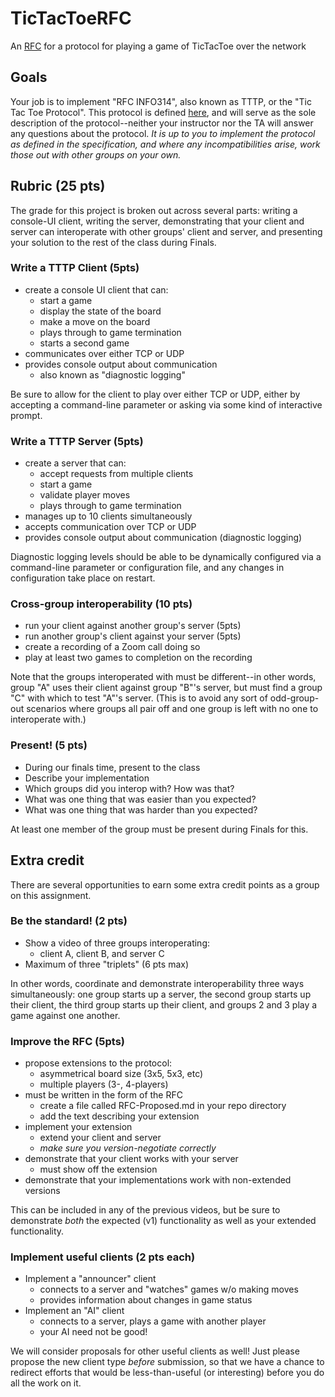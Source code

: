 # TicTacToeRFC
An [RFC](RFC.md) for a protocol for playing a game of TicTacToe over the network

## Goals

Your job is to implement "RFC INFO314", also known as TTTP, or the "Tic Tac Toe Protocol". This protocol is defined [here](RFC.md), and will serve as the sole description of the protocol--neither your instructor nor the TA will answer any questions about the protocol. *It is up to you to implement the protocol as defined in the specification, and where any incompatibilities arise, work those out with other groups on your own.*

## Rubric (25 pts)

The grade for this project is broken out across several parts: writing a console-UI client, writing the server, demonstrating that your client and server can interoperate with other groups' client and server, and presenting your solution to the rest of the class during Finals.

### Write a TTTP Client (5pts)

* create a console UI client that can:
    * start a game
    * display the state of the board
    * make a move on the board
    * plays through to game termination
    * starts a second game
* communicates over either TCP or UDP
* provides console output about communication
    * also known as "diagnostic logging"

Be sure to allow for the client to play over either TCP or UDP, either by accepting a command-line parameter or asking via some kind of interactive prompt.

### Write a TTTP Server (5pts)

* create a server that can:
    * accept requests from multiple clients
    * start a game
    * validate player moves
    * plays through to game termination
* manages up to 10 clients simultaneously
* accepts communication over TCP or UDP
* provides console output about communication (diagnostic logging)

Diagnostic logging levels should be able to be dynamically configured via a command-line parameter or configuration file, and any changes in configuration take place on restart.

### Cross-group interoperability (10 pts)

* run your client against another group's server (5pts)
* run another group's client against your server (5pts)
* create a recording of a Zoom call doing so
* play at least two games to completion on the recording

Note that the groups interoperated with must be different--in other words, group "A" uses their client against group "B"'s server, but must find a group "C" with which to test "A"'s server. (This is to avoid any sort of odd-group-out scenarios where groups all pair off and one group is left with no one to interoperate with.)

### Present! (5 pts)

* During our finals time, present to the class
* Describe your implementation
* Which groups did you interop with? How was that?
* What was one thing that was easier than you expected?
* What was one thing that was harder than you expected?

At least one member of the group must be present during Finals for this.

## Extra credit
There are several opportunities to earn some extra credit points as a group on this assignment.

### Be the standard! (2 pts)

* Show a video of three groups interoperating:
    * client A, client B, and server C
* Maximum of three "triplets" (6 pts max)

In other words, coordinate and demonstrate interoperability three ways simultaneously: one group starts up a server, the second group starts up their client, the third group starts up their client, and groups 2 and 3 play a game against one another.

### Improve the RFC (5pts)

* propose extensions to the protocol:
    * asymmetrical board size (3x5, 5x3, etc)
    * multiple players (3-, 4-players)
* must be written in the form of the RFC
    * create a file called RFC-Proposed.md in your repo directory
    * add the text describing your extension
* implement your extension
    * extend your client and server
    * *make sure you version-negotiate correctly*
* demonstrate that your client works with your server
    * must show off the extension
* demonstrate that your implementations work with non-extended versions

This can be included in any of the previous videos, but be sure to demonstrate *both* the expected (v1) functionality as well as your extended functionality.

### Implement useful clients (2 pts each)

* Implement a "announcer" client
    * connects to a server and "watches" games w/o making moves
    * provides information about changes in game status
* Implement an "AI" client
    * connects to a server, plays a game with another player
    * your AI need not be good!

We will consider proposals for other useful clients as well! Just please propose the new client type *before* submission, so that we have a chance to redirect efforts that would be less-than-useful (or interesting) before you do all the work on it.

